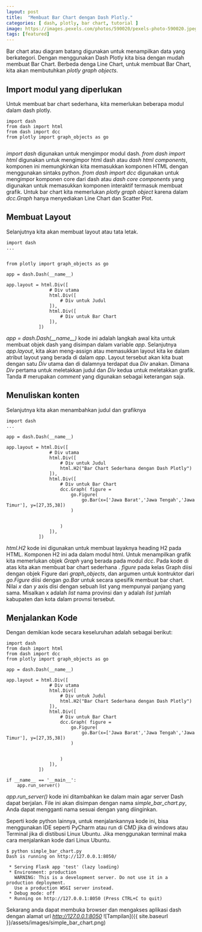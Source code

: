 ```yaml
---
layout: post
title:  "Membuat Bar Chart dengan Dash Plotly."
categories: [ dash, plotly, bar chart, tutorial ]
image: https://images.pexels.com/photos/590020/pexels-photo-590020.jpeg
tags: [featured]
---
```


Bar chart atau diagram batang digunakan untuk menampilkan data yang berkategori. Dengan menggunakan Dash Plotly kita bisa dengan mudah membuat Bar Chart. Berbeda denga Line Chart, untuk membuat Bar Chart, kita akan membutuhkan *plotly graph objects*.


## Import modul yang diperlukan

Untuk membuat bar chart sederhana, kita memerlukan beberapa modul dalam dash plotly.

```
import dash
from dash import html
from dash import dcc
from plotly import graph_objects as go


```

*import dash* digunakan untuk mengimpor modul dash. *from dash import html* digunakan untuk mengimpor html dash atau *dash html components*, komponen ini memungkinkan kita memasukkan komponen HTML dengan menggunakan sintaks python. *from dash import dcc* digunakan untuk mengimpor komponen core dari dash atau *dash core components* yang digunakan untuk memasukkan komponen interaktif termasuk membuat grafik. Untuk bar chart kita memerlukan *plotly graph object* karena dalam *dcc.Graph* hanya menyediakan Line Chart dan Scatter Plot.

## Membuat Layout

Selanjutnya kita akan membuat layout atau tata letak.

```
import dash
...


from plotly import graph_objects as go

app = dash.Dash(__name__)

app.layout = html.Div([
				# Div utama
				html.Div([
					# Div untuk Judul
				]),
				html.Div([
					# Div untuk Bar Chart
				]),
			])

```

*app = dash.Dash(\_\_name\_\_)* kode ini adalah langkah awal kita untuk membuat objek dash yang disimpan dalam variable *app*. Selanjutnya *app.layout*, kita akan meng-assign atau memasukkan layout kita ke dalam atribut layout yang berada di dalam *app*. Layout tersebut akan kita buat dengan satu *Div* utama dan di dalamnya terdapat dua *Div* anakan. Dimana *Div* pertama untuk meletakkan judul dan *Div* kedua untuk meletakkan grafik. Tanda *#* merupakan *comment* yang digunakan sebagai keterangan saja.

## Menuliskan konten

Selanjutnya kita akan menambahkan judul dan grafiknya

```
import dash
...

app = dash.Dash(__name__)

app.layout = html.Div([
				# Div utama
				html.Div([
					# Div untuk Judul
					html.H2("Bar Chart Sederhana dengan Dash Plotly")
				]),
				html.Div([
					# Div untuk Bar Chart
					dcc.Graph( figure =
						go.Figure(
							go.Bar(x=['Jawa Barat','Jawa Tengah','Jawa Timur'], y=[27,35,38])
						)


					)
				]),
			])
```

*html.H2* kode ini digunakan untuk membuat layaknya heading H2 pada HTML. Komponen H2 ini ada dalam modul html. Untuk menampilkan grafik kita memerlukan objek *Graph* yang berada pada modul *dcc*. Pada kode di atas kita akan membuat bar chart sederhana . *figure* pada kelas Graph diisi dengan objek Figure dari *graph_objects*, dan argumen untuk kontruktor dari *go.Figure* diisi dengan *go.Bar* untuk secara spesifik membuat bar chart. Nilai *x* dan *y* axis disi dengan sebuah list yang mempunyai panjang yang sama. Misalkan x adalah *list* nama provinsi dan y adalah *list* jumlah kabupaten dan kota dalam provnsi tersebut.

## Menjalankan Kode

Dengan demikian kode secara keseluruhan adalah sebagai berikut:

```
import dash
from dash import html
from dash import dcc
from plotly import graph_objects as go

app = dash.Dash(__name__)

app.layout = html.Div([
				# Div utama
				html.Div([
					# Div untuk Judul
					html.H2("Bar Chart Sederhana dengan Dash Plotly")
				]),
				html.Div([
					# Div untuk Bar Chart
					dcc.Graph( figure =
						go.Figure(
							go.Bar(x=['Jawa Barat','Jawa Tengah','Jawa Timur'], y=[27,35,38])
						)


					)
				]),
			])

if __name__ == '__main__':
	app.run_server()

```

*app.run_server()* kode ini ditambahkan ke dalam main agar server Dash dapat berjalan. File ini akan disimpan dengan nama *simple_bar_chart.py*, Anda dapat mengganti nama sesuai dengan yang diinginkan.

Seperti kode python lainnya, untuk menjalankannya kode ini, bisa menggunakan IDE seperti PyCharm atau run di CMD  jika di windows atau Terminal jika di distibusi Linux Ubuntu. Jika menggunakan terminal maka cara menjalankan kode dari Linux Ubuntu.

```
$ python simple_bar_chart.py
Dash is running on http://127.0.0.1:8050/

 * Serving Flask app 'test' (lazy loading)
 * Environment: production
   WARNING: This is a development server. Do not use it in a production deployment.
   Use a production WSGI server instead.
 * Debug mode: off
 * Running on http://127.0.0.1:8050 (Press CTRL+C to quit)
```

Sekarang anda dapat membuka browser dan mengakses aplikasi dash dengan alamat url *http://127.0.0.1:8050* 
![Tampilan]({{ site.baseurl }}/assets/images/simple_bar_chart.png)